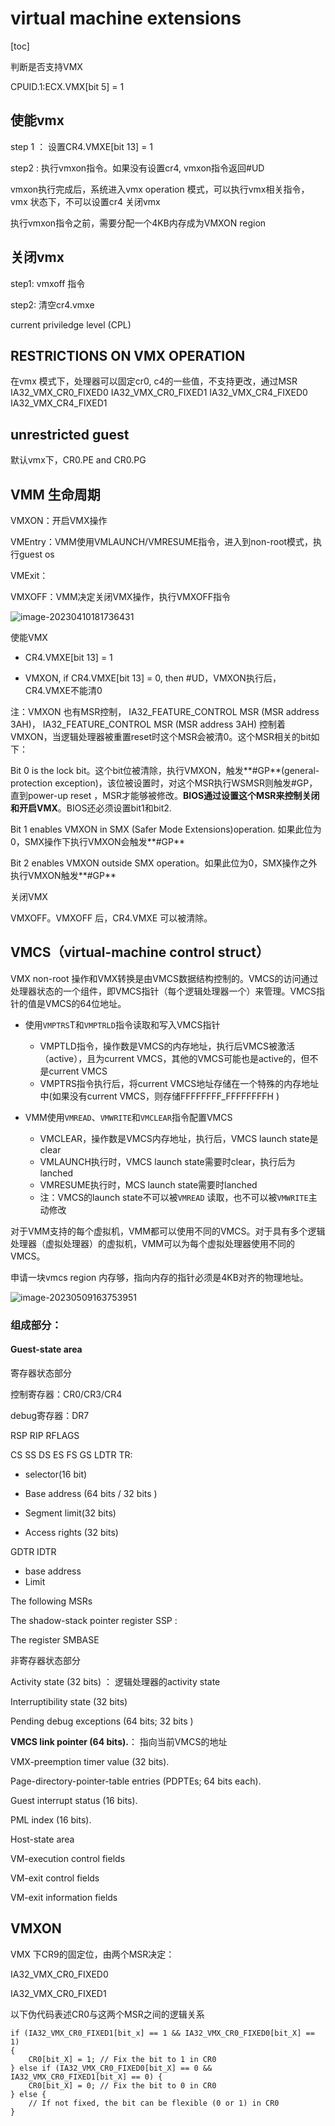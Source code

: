 # virtual machine extensions

[toc]

判断是否支持VMX

CPUID.1:ECX.VMX[bit 5] = 1  

## 使能vmx

step 1 ： 设置CR4.VMXE[bit 13] = 1 

step2 :  执行vmxon指令。如果没有设置cr4, vmxon指令返回#UD

vmxon执行完成后，系统进入vmx operation 模式，可以执行vmx相关指令，vmx 状态下，不可以设置cr4 关闭vmx

执行vmxon指令之前，需要分配一个4KB内存成为VMXON region

## 关闭vmx

step1: vmxoff 指令

step2: 清空cr4.vmxe

current priviledge level (CPL)

## RESTRICTIONS ON VMX OPERATION  

在vmx 模式下，处理器可以固定cr0, c4的一些值，不支持更改，通过MSR  IA32_VMX_CR0_FIXED0  IA32_VMX_CR0_FIXED1  IA32_VMX_CR4_FIXED0 IA32_VMX_CR4_FIXED1  



## unrestricted guest  

默认vmx下，CR0.PE and CR0.PG   

## VMM 生命周期

VMXON：开启VMX操作

VMEntry：VMM使用VMLAUNCH/VMRESUME指令，进入到non-root模式，执行guest os

VMExit：

VMXOFF：VMM决定关闭VMX操作，执行VMXOFF指令



![image-20230410181736431](./imgs/vmm-and-guest.png)

使能VMX

- CR4.VMXE[bit 13] = 1  

- VMXON, if CR4.VMXE[bit 13] = 0, then #UD，VMXON执行后， CR4.VMXE不能清0

注：VMXON 也有MSR控制， IA32_FEATURE_CONTROL MSR (MSR address 3AH)， IA32_FEATURE_CONTROL MSR (MSR address 3AH) 控制着VMXON，当逻辑处理器被重置reset时这个MSR会被清0。这个MSR相关的bit如下：

Bit 0 is the lock bit。这个bit位被清除，执行VMXON，触发**#GP**(general-protection exception)，该位被设置时，对这个MSR执行WSMSR则触发#GP，直到power-up reset ，MSR才能够被修改。**BIOS通过设置这个MSR来控制关闭和开启VMX**。BIOS还必须设置bit1和bit2.

Bit 1 enables VMXON in SMX (Safer Mode Extensions)operation. 如果此位为0，SMX操作下执行VMXON会触发**#GP**

Bit 2 enables VMXON outside SMX operation。如果此位为0，SMX操作之外执行VMXON触发**#GP**



关闭VMX

VMXOFF。VMXOFF 后，CR4.VMXE 可以被清除。







## VMCS（virtual-machine control struct）

VMX non-root 操作和VMX转换是由VMCS数据结构控制的。VMCS的访问通过处理器状态的一个组件，即VMCS指针（每个逻辑处理器一个）来管理。VMCS指针的值是VMCS的64位地址。

* 使用`VMPTRS`T和`VMPTRLD`指令读取和写入VMCS指针
  * VMPTLD指令，操作数是VMCS的内存地址，执行后VMCS被激活（active），且为current VMCS，其他的VMCS可能也是active的，但不是current VMCS
  * VMPTRS指令执行后，将current VMCS地址存储在一个特殊的内存地址中(如果没有current VMCS，则存储FFFFFFFF_FFFFFFFFH  )

* VMM使用`VMREAD`、`VMWRITE`和`VMCLEAR`指令配置VMCS
  * VMCLEAR，操作数是VMCS内存地址，执行后，VMCS launch state是clear
  * VMLAUNCH执行时，VMCS launch state需要时clear，执行后为lanched
  * VMRESUME执行时，MCS launch state需要时lanched
  * 注：VMCS的launch state不可以被`VMREAD` 读取，也不可以被`VMWRITE`主动修改


对于VMM支持的每个虚拟机，VMM都可以使用不同的VMCS。对于具有多个逻辑处理器（虚拟处理器）的虚拟机，VMM可以为每个虚拟处理器使用不同的VMCS。

申请一块vmcs region 内存够，指向内存的指针必须是4KB对齐的物理地址。

![image-20230509163753951](imgs/vmcs_state.png)

### 组成部分：

#### Guest-state area 

寄存器状态部分

控制寄存器：CR0/CR3/CR4

debug寄存器：DR7

RSP RIP RFLAGS

CS SS DS ES FS GS LDTR TR:

- selector(16 bit)

- Base address (64 bits / 32 bits )

- Segment limit(32 bits)

- Access rights (32 bits)

GDTR IDTR 

- base address
- Limit

The following MSRs 

The shadow-stack pointer register SSP : 

The register SMBASE   

非寄存器状态部分

Activity state (32 bits)  ： 逻辑处理器的activity state

Interruptibility state (32 bits)  

Pending debug exceptions (64 bits; 32 bits  )

**VMCS link pointer (64 bits).**： 指向当前VMCS的地址   

VMX-preemption timer value (32 bits).   

Page-directory-pointer-table entries (PDPTEs; 64 bits each).   

Guest interrupt status (16 bits).   

PML index (16 bits).   



Host-state area

VM-execution control fields

VM-exit control fields

VM-exit information fields



## VMXON

VMX 下CR9的固定位，由两个MSR决定：

IA32_VMX_CR0_FIXED0

IA32_VMX_CR0_FIXED1

以下伪代码表述CR0与这两个MSR之间的逻辑关系

```
if (IA32_VMX_CR0_FIXED1[bit_x] == 1 && IA32_VMX_CR0_FIXED0[bit_X] == 1) 
{
	CR0[bit_X] = 1; // Fix the bit to 1 in CR0 
} else if (IA32_VMX_CR0_FIXED0[bit_X] == 0 && IA32_VMX_CR0_FIXED1[bit_X] == 0) { 
	CR0[bit_X] = 0; // Fix the bit to 0 in CR0 
} else { 
	// If not fixed, the bit can be flexible (0 or 1) in CR0
}
```

